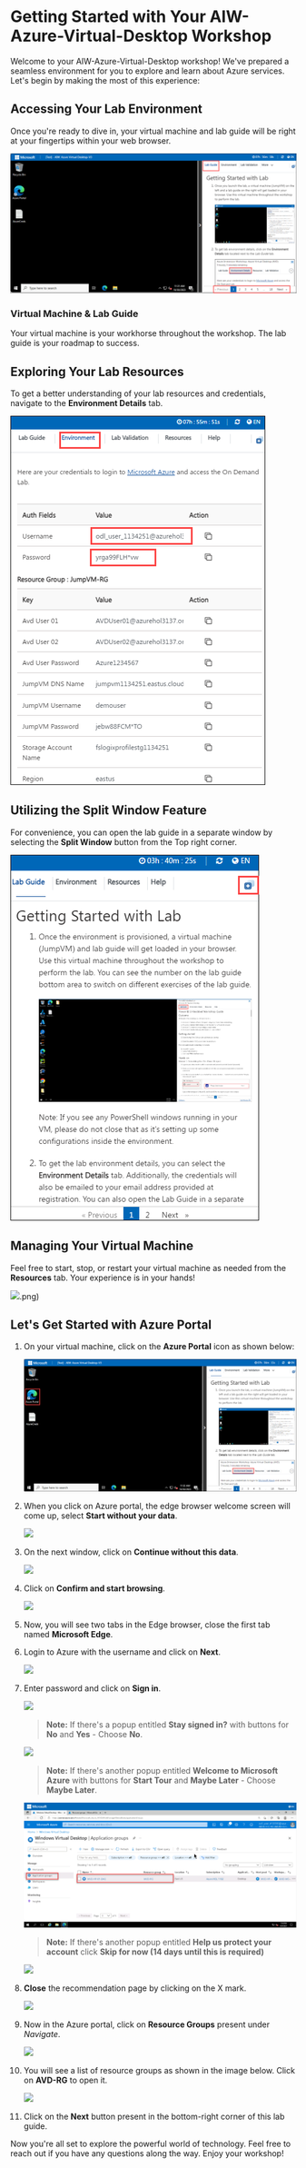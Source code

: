 # **Getting Started with Your AIW-Azure-Virtual-Desktop Workshop**
 
Welcome to your AIW-Azure-Virtual-Desktop workshop! We've prepared a seamless environment for you to explore and learn about Azure services. Let's begin by making the most of this experience:
 
## **Accessing Your Lab Environment**
 
Once you're ready to dive in, your virtual machine and lab guide will be right at your fingertips within your web browser.

   ![](media-1/virtual(1).png)	

### **Virtual Machine & Lab Guide**
 
Your virtual machine is your workhorse throughout the workshop. The lab guide is your roadmap to success.
 
## **Exploring Your Lab Resources**
 
To get a better understanding of your lab resources and credentials, navigate to the **Environment Details** tab.
 
   ![](media-1/virtual(3).png)	
 
## **Utilizing the Split Window Feature**
 
For convenience, you can open the lab guide in a separate window by selecting the **Split Window** button from the Top right corner.
 
   ![](media-1/POWER(1).png)	
 
## **Managing Your Virtual Machine**
 
Feel free to start, stop, or restart your virtual machine as needed from the **Resources** tab. Your experience is in your hands!
 
   ![](media-1/res).png)	
 
## **Let's Get Started with Azure Portal**
 
1. On your virtual machine, click on the **Azure Portal** icon as shown below:
 
    ![](media-1/virtual(2).png)	
 
1. When you click on Azure portal, the edge browser welcome screen will come up, select **Start without your data**.

   ![](https://github.com/CloudLabsAI-Azure/AIW-Azure-Network-Solutions/raw/main/media/startwithoutdata.png)
   
1. On the next window, click on **Continue without this data**.

   ![](https://github.com/CloudLabsAI-Azure/AIW-Azure-Network-Solutions/raw/main/media/continuewithoutthis.png)
   
1. Click on **Confirm and start browsing**.

   ![](https://github.com/CloudLabsAI-Azure/AIW-Azure-Network-Solutions/raw/main/media/confirmandstartbrowsing.png)
   
1. Now, you will see two tabs in the Edge browser, close the first tab named **Microsoft Edge**.

1. Login to Azure with the username **<inject key="AzureAdUserEmail" />** and click on **Next**.

   ![](media/w24.png)

1. Enter password **<inject key="AzureAdUserPassword" />** and click on **Sign in**.

   ![](media/w25.png)

   >**Note:** If there's a popup entitled **Stay signed in?** with buttons for **No** and **Yes** - Choose **No**.
   
   ![](media/w26.png)
     
   >**Note:** If there's another popup entitled **Welcome to Microsoft Azure** with buttons for **Start Tour** and **Maybe Later** - Choose **Maybe Later**.
   
   ![](media/wvd.png) 
   
   >**Note:** If there's another popup entitled **Help us protect your account** click **Skip for now (14 days until this is required)**
   
   ![](media/skipfornow.png)
    
1. **Close** the recommendation page by clicking on the X mark.

   ![](media/2avd73.png)

1. Now in the Azure portal, click on **Resource Groups** present under *Navigate*.

   ![](media/jvm3.png)

1. You will see a list of resource groups as shown in the image below. Click on **AVD-RG** to open it.

   ![](media/jvm4.png)
   
1. Click on the **Next** button present in the bottom-right corner of this lab guide.   

Now you're all set to explore the powerful world of technology. Feel free to reach out if you have any questions along the way. Enjoy your workshop!
